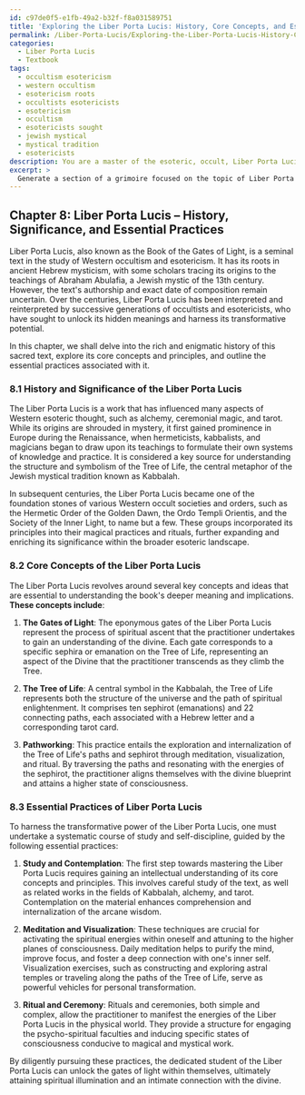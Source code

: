 ```yaml
---
id: c97de0f5-e1fb-49a2-b32f-f8a031589751
title: 'Exploring the Liber Porta Lucis: History, Core Concepts, and Essential Practices'
permalink: /Liber-Porta-Lucis/Exploring-the-Liber-Porta-Lucis-History-Core-Concepts-and-Essential-Practices/
categories:
  - Liber Porta Lucis
  - Textbook
tags:
  - occultism esotericism
  - western occultism
  - esotericism roots
  - occultists esotericists
  - esotericism
  - occultism
  - esotericists sought
  - jewish mystical
  - mystical tradition
  - esotericists
description: You are a master of the esoteric, occult, Liber Porta Lucis and education, you have written many textbooks on the subject in ways that provide students with rich and deep understanding of the subject. You are being asked to write textbook-like sections on a topic and you do it with full context, explainability, and reliability in accuracy to the true facts of the topic at hand, in a textbook style that a student would easily be able to learn from, in a rich, engaging, and contextual way. Always include relevant context (such as formulas and history), related concepts, and in a way that someone can gain deep insights from.
excerpt: > 
  Generate a section of a grimoire focused on the topic of Liber Porta Lucis, discussing its history, significance, and the essential practices associated with it. Provide a clear and concise explanation suitable for a student, highlighting key concepts and steps to undertake for a deeper understanding and mastery of this occult domain.
---
```

## Chapter 8: Liber Porta Lucis – History, Significance, and Essential Practices

Liber Porta Lucis, also known as the Book of the Gates of Light, is a seminal text in the study of Western occultism and esotericism. It has its roots in ancient Hebrew mysticism, with some scholars tracing its origins to the teachings of Abraham Abulafia, a Jewish mystic of the 13th century. However, the text's authorship and exact date of composition remain uncertain. Over the centuries, Liber Porta Lucis has been interpreted and reinterpreted by successive generations of occultists and esotericists, who have sought to unlock its hidden meanings and harness its transformative potential.

In this chapter, we shall delve into the rich and enigmatic history of this sacred text, explore its core concepts and principles, and outline the essential practices associated with it.

### 8.1 History and Significance of the Liber Porta Lucis

The Liber Porta Lucis is a work that has influenced many aspects of Western esoteric thought, such as alchemy, ceremonial magic, and tarot. While its origins are shrouded in mystery, it first gained prominence in Europe during the Renaissance, when hermeticists, kabbalists, and magicians began to draw upon its teachings to formulate their own systems of knowledge and practice. It is considered a key source for understanding the structure and symbolism of the Tree of Life, the central metaphor of the Jewish mystical tradition known as Kabbalah.

In subsequent centuries, the Liber Porta Lucis became one of the foundation stones of various Western occult societies and orders, such as the Hermetic Order of the Golden Dawn, the Ordo Templi Orientis, and the Society of the Inner Light, to name but a few. These groups incorporated its principles into their magical practices and rituals, further expanding and enriching its significance within the broader esoteric landscape.

### 8.2 Core Concepts of the Liber Porta Lucis

The Liber Porta Lucis revolves around several key concepts and ideas that are essential to understanding the book's deeper meaning and implications. **These concepts include**:

1. ****The Gates of Light****: The eponymous gates of the Liber Porta Lucis represent the process of spiritual ascent that the practitioner undertakes to gain an understanding of the divine. Each gate corresponds to a specific sephira or emanation on the Tree of Life, representing an aspect of the Divine that the practitioner transcends as they climb the Tree.

2. ****The Tree of Life****: A central symbol in the Kabbalah, the Tree of Life represents both the structure of the universe and the path of spiritual enlightenment. It comprises ten sephirot (emanations) and 22 connecting paths, each associated with a Hebrew letter and a corresponding tarot card.

3. ****Pathworking****: This practice entails the exploration and internalization of the Tree of Life's paths and sephirot through meditation, visualization, and ritual. By traversing the paths and resonating with the energies of the sephirot, the practitioner aligns themselves with the divine blueprint and attains a higher state of consciousness.

### 8.3 Essential Practices of Liber Porta Lucis

To harness the transformative power of the Liber Porta Lucis, one must undertake a systematic course of study and self-discipline, guided by the following essential practices:

1. ****Study and Contemplation****: The first step towards mastering the Liber Porta Lucis requires gaining an intellectual understanding of its core concepts and principles. This involves careful study of the text, as well as related works in the fields of Kabbalah, alchemy, and tarot. Contemplation on the material enhances comprehension and internalization of the arcane wisdom.

2. ****Meditation and Visualization****: These techniques are crucial for activating the spiritual energies within oneself and attuning to the higher planes of consciousness. Daily meditation helps to purify the mind, improve focus, and foster a deep connection with one's inner self. Visualization exercises, such as constructing and exploring astral temples or traveling along the paths of the Tree of Life, serve as powerful vehicles for personal transformation.

3. ****Ritual and Ceremony****: Rituals and ceremonies, both simple and complex, allow the practitioner to manifest the energies of the Liber Porta Lucis in the physical world. They provide a structure for engaging the psycho-spiritual faculties and inducing specific states of consciousness conducive to magical and mystical work.

By diligently pursuing these practices, the dedicated student of the Liber Porta Lucis can unlock the gates of light within themselves, ultimately attaining spiritual illumination and an intimate connection with the divine.
